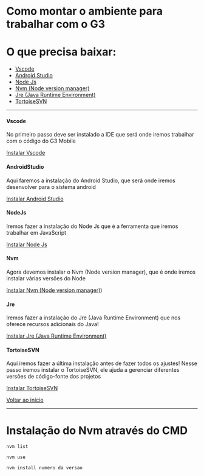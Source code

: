 # Como montar o ambiente para trabalhar com o G3  

# O que precisa baixar:

- [Vscode](#Vscode)
- [Android Studio](#AndroidStudio)
- [Node Js](#NodeJs)
- [Nvm (Node version manager)](#Nvm)
- [Jre (Java Runtime Environment)](#Jre)
- [TortoiseSVN](#TortoiseSVN)

---

#### Vscode

<p> 
  No primeiro passo deve ser instalado a IDE que será onde iremos trabalhar com o código do G3 Mobile 

[Instalar Vscode](https://code.visualstudio.com/download)
</p>
</h2>


#### AndroidStudio

<p> 
  Aqui faremos a instalação do Android Studio, que será onde iremos desenvolver para o sistema android

[Instalar Android Studio](https://developer.android.com/studio?gad_source=1&gclid=CjwKCAiA6t-6BhA3EiwAltRFGBitVD-9GKInUthrAfTrCg7iEtBKwZMBIw_aOOl36mrJbC-0T4lW0hoC_8IQAvD_BwE&gclsrc=aw.ds&hl=pt-br)
</p>
</h2>

#### NodeJs

<p> 
  Iremos fazer a instalação do Node Js que é a ferramenta que iremos trabalhar em JavaScript 

[Instalar Node Js](https://nodejs.org/pt)
</p>
</h2>

#### Nvm 

<p> 
 Agora devemos instalar o Nvm (Node version manager), que é onde iremos instalar várias versões do Node

[Instalar Nvm (Node version manager)](https://github.com/nvm-sh/nvm))
</p>
</h2>

#### Jre

<p> 
Iremos fazer a instalação do Jre (Java Runtime Environment) que nos oferece recursos adicionais do Java! 

[Instalar Jre (Java Runtime Environment)](https://www.java.com/pt-BR/download/manual.jsp)
</p>
</h2>


#### TortoiseSVN

<p> 
Aqui iremos fazer a última instalação antes de fazer todos os ajustes! Nesse passo iremos instalar o TortoiseSVN, ele ajuda a gerenciar diferentes versões de código-fonte dos projetos

[Instalar  TortoiseSVN](https://tortoisesvn.net/downloads.html)
</p>
</h2>

[Voltar ao início](#Como-montar-o-ambiente-para-trabalhar-com-o-G3) 

---
# Instalação do Nvm através do CMD 

```
nvm list
```

```
nvm use
```

```
nvm install numero da versao

```

